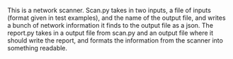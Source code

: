 This is a network scanner. Scan.py takes in two inputs, a file of inputs (format given in test examples), and the name of the output file, and writes a bunch of 
network information it finds to the output file as a json. The report.py takes in a output file from scan.py and an output file where it should write the report, and formats the
information from the scanner into something readable.
